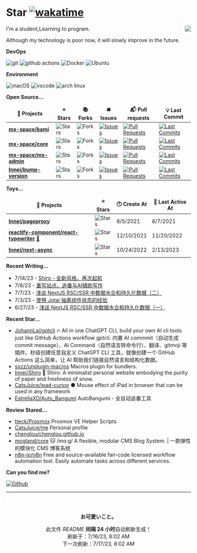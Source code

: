 # Star [![wakatime](https://wakatime.com/badge/user/840d21f8-ccf6-4443-ba54-0b5c2549c2e4.svg)](https://wakatime.com/@840d21f8-ccf6-4443-ba54-0b5c2549c2e4)

<picture>
  <source
    srcset="https://github-readme-stats.vercel.app/api?username=CodeSutendts&show_icons=true&theme=dark"
  />
  <source
    srcset="https://github-readme-stats.vercel.app/api?username=CodeSutendts&show_icons=true"
    media="(prefers-color-scheme: light), (prefers-color-scheme: no-preference)"
  />
  <img src="https://github-readme-stats.vercel.app/api?username=CodeStudents&show_icons=true" align=right />
</picture>


I'm a student,Learning to program.

Although my technology is poor now, it will slowly improve in the future.

**DevOps**

<p>
  <img alt="git" src="https://img.shields.io/badge/-Git-F05032?style=flat-square&logo=git&logoColor=white" />
  <img alt="github actions"
    src="https://img.shields.io/badge/-Github_Actions-2088FF?style=flat-square&logo=github-actions&logoColor=white" />
  <img alt="Docker" src="https://img.shields.io/badge/-Docker-46a2f1?style=flat-square&logo=docker&logoColor=white" />
  <img alt="Ubuntu" src="https://img.shields.io/badge/-Ubuntu-DB652A?style=flat-square&logo=ubuntu&logoColor=white" />
<p>
  
**Environment**
  
<p>
  <img alt="macOS" src="https://img.shields.io/badge/-macOS-333?style=flat-square&logo=apple&logoColor=white" />
  <img alt="vscode" src="https://img.shields.io/badge/Visual%20Studio%20Code-blue?style=flat-square&logo=visual-studio-code&logoColor=ffffff" />
  <img alt="arch linux"src="https://camo.githubusercontent.com/5663f9a4e9d0c47f590d839330c5b4a140a4af82eb3ffb47d130a4dd9c321273/68747470733a2f2f696d672e736869656c64732e696f2f62616467652f2d617263686c696e75782d626c61636b3f7374796c653d666c61742d737175617265266c6f676f3d617263686c696e7578266c6f676f436f6c6f723d626c7565"/>
</p>

<!-- <p align="center">
  <a href="https://github.com/surmon-china/README.md/tree/main/templates/github-top-languages#gh-dark-mode-only">
    <img src="https://readme.app.surmon.me/api/render?template_id=github-top-languages&props.username=innei&props.theme=dark&props.background=transparent&props.count=12&props.columns=4&props.columnGap=66&props.legendSize=6&svg.width=846&svg.height=188">
  </a>
  <a href="https://github.com/surmon-china/README.md/tree/main/templates/github-top-languages#gh-light-mode-only">
    <img src="https://readme.app.surmon.me/api/render?template_id=github-top-languages&props.username=innei&props.background=transparent&props.count=12&props.columns=4&props.columnGap=66&props.legendSize=6&svg.width=846&svg.height=188">
  </a>
</p> -->

**Open Source...**

<table><thead align=center><tr border: none;><td><b>🎁 Projects</b></td><td><b>⭐ Stars</b></td><td><b>📚 Forks</b></td><td><b>🛎 Issues</b></td><td><b>📬 Pull requests</b></td><td><b>💡 Last Commit</b></td></tr></thead><tbody><tr><td><a href=https://github.com/mx-space/kami><b>mx-space/kami</b></a></td><td><img alt=Stars src="https://img.shields.io/github/stars/mx-space/kami?style=flat-square&labelColor=343b41"></td><td><img alt=Forks src="https://img.shields.io/github/forks/mx-space/kami?style=flat-square&labelColor=343b41"></td><td><a href=https://github.com/mx-space/kami/issues target=_blank><img alt=Issues src="https://img.shields.io/github/issues/mx-space/kami?style=flat-square&labelColor=343b41"></a></td><td><a href=https://github.com/mx-space/kami/pulls target=_blank><img alt="Pull Requests"src="https://img.shields.io/github/issues-pr/mx-space/kami?style=flat-square&labelColor=343b41"></a></td><td><a href=https://github.com/mx-space/kami/commits target=_blank><img alt="Last Commits"src="https://img.shields.io/github/last-commit/mx-space/kami?style=flat-square&labelColor=343b41"></a></td></tr><tr><td><a href=https://github.com/mx-space/core><b>mx-space/core</b></a></td><td><img alt=Stars src="https://img.shields.io/github/stars/mx-space/core?style=flat-square&labelColor=343b41"></td><td><img alt=Forks src="https://img.shields.io/github/forks/mx-space/core?style=flat-square&labelColor=343b41"></td><td><a href=https://github.com/mx-space/core/issues target=_blank><img alt=Issues src="https://img.shields.io/github/issues/mx-space/core?style=flat-square&labelColor=343b41"></a></td><td><a href=https://github.com/mx-space/core/pulls target=_blank><img alt="Pull Requests"src="https://img.shields.io/github/issues-pr/mx-space/core?style=flat-square&labelColor=343b41"></a></td><td><a href=https://github.com/mx-space/core/commits target=_blank><img alt="Last Commits"src="https://img.shields.io/github/last-commit/mx-space/core?style=flat-square&labelColor=343b41"></a></td></tr><tr><td><a href=https://github.com/mx-space/mx-admin><b>mx-space/mx-admin</b></a></td><td><img alt=Stars src="https://img.shields.io/github/stars/mx-space/mx-admin?style=flat-square&labelColor=343b41"></td><td><img alt=Forks src="https://img.shields.io/github/forks/mx-space/mx-admin?style=flat-square&labelColor=343b41"></td><td><a href=https://github.com/mx-space/mx-admin/issues target=_blank><img alt=Issues src="https://img.shields.io/github/issues/mx-space/mx-admin?style=flat-square&labelColor=343b41"></a></td><td><a href=https://github.com/mx-space/mx-admin/pulls target=_blank><img alt="Pull Requests"src="https://img.shields.io/github/issues-pr/mx-space/mx-admin?style=flat-square&labelColor=343b41"></a></td><td><a href=https://github.com/mx-space/mx-admin/commits target=_blank><img alt="Last Commits"src="https://img.shields.io/github/last-commit/mx-space/mx-admin?style=flat-square&labelColor=343b41"></a></td></tr><tr><td><a href=https://github.com/Innei/bump-version><b>Innei/bump-version</b></a></td><td><img alt=Stars src="https://img.shields.io/github/stars/Innei/bump-version?style=flat-square&labelColor=343b41"></td><td><img alt=Forks src="https://img.shields.io/github/forks/Innei/bump-version?style=flat-square&labelColor=343b41"></td><td><a href=https://github.com/Innei/bump-version/issues target=_blank><img alt=Issues src="https://img.shields.io/github/issues/Innei/bump-version?style=flat-square&labelColor=343b41"></a></td><td><a href=https://github.com/Innei/bump-version/pulls target=_blank><img alt="Pull Requests"src="https://img.shields.io/github/issues-pr/Innei/bump-version?style=flat-square&labelColor=343b41"></a></td><td><a href=https://github.com/Innei/bump-version/commits target=_blank><img alt="Last Commits"src="https://img.shields.io/github/last-commit/Innei/bump-version?style=flat-square&labelColor=343b41"></a></td></tr></tbody></table>

**Toys...**

<table><thead align=center><tr border: none;><td><b>🎁 Projects</b></td><td><b>⭐ Stars</b></td><td><b>🕐 Create At</b></td><td><b>📅 Last Active At</b></td></tr></thead><tbody><tr><td><a href=https://github.com/Innei/pageproxy target=_blank><b>Innei/pageproxy</b></a></td><td><img alt=Stars src="https://img.shields.io/github/stars/Innei/pageproxy?style=flat-square&labelColor=343b41"></td><td>8/5/2021</td><td>8/7/2021</td></tr><tr><td><a href=https://github.com/reactify-component/react-typewriter target=_blank><b>reactify-component/react-typewriter</b></a> <a href=https://react-typewriter.vercel.app/ target=_blank>🔗</a></td><td><img alt=Stars src="https://img.shields.io/github/stars/reactify-component/react-typewriter?style=flat-square&labelColor=343b41"></td><td>12/10/2021</td><td>11/20/2022</td></tr><tr><td><a href=https://github.com/Innei/next-async target=_blank><b>Innei/next-async</b></a></td><td><img alt=Stars src="https://img.shields.io/github/stars/Innei/next-async?style=flat-square&labelColor=343b41"></td><td>10/24/2022</td><td>2/13/2023</td></tr></tbody></table>

**Recent Writing...**

<ul><li><span>7/14/23 - <a href=https://innei.ren/posts/design/new-website-design-about-shiro>Shiro - 全新风格，再次起航</a></span></li><li><span>7/8/23 - <a href=https://innei.ren/notes/150>重写站点、追番与AI辅助写作</a></span></li><li><span>7/7/23 - <a href=https://innei.ren/posts/programming/nextjs-rsc-ssr-data-hydration-persistence-two>浅谈 NextJS RSC/SSR 中数据水合和持久化数据（二）</a></span></li><li><span>7/3/23 - <a href=https://innei.ren/posts/programming/jotai-experience-with-component-state-abstraction>使用 Jotai 抽离组件状态的经验</a></span></li><li><span>6/27/23 - <a href=https://innei.ren/posts/programming/nextjs-rsc-ssr-data-hydration-persistence>浅谈 NextJS RSC/SSR 中数据水合和持久化数据（一）</a></span></li></ul>

**Recent Star...**

<ul><li><a href=https://github.com/JohannLai/gptcli>JohannLai/gptcli</a><span> 🔥 All in one ChatGPT CLI, build your own AI cli tools just like GitHub Actions workflow gptcli. 内置 AI commmit（自动生成 commit message）、AI Command（自然语言转命令行）、翻译、gitmoji 等插件。秒级创建任意自定义 ChatGPT CLI 工具，就像创建一个 GitHub Actions 这么简单，让 AI 帮助我们链接自然语言和结构化数据。</span></li><li><a href=https://github.com/sxzz/unplugin-macros>sxzz/unplugin-macros</a><span> Macros plugin for bundlers.</span></li><li><a href=https://github.com/Innei/Shiro>Innei/Shiro</a><span> 📜 Shiro: A minimalist personal website embodying the purity of paper and freshness of snow.</span></li><li><a href=https://github.com/CatsJuice/ipad-cursor>CatsJuice/ipad-cursor</a><span> ● Mouse effect of iPad in browser that can be used in any framework</span></li><li><a href=https://github.com/EstrellaXD/Auto_Bangumi>EstrellaXD/Auto_Bangumi</a><span> AutoBangumi - 全自动追番工具</span></li></ul>

**Review Stared...**

<ul><li><a href=https://github.com/tteck/Proxmox>tteck/Proxmox</a><span> Proxmox VE Helper Scripts</span></li><li><a href=https://github.com/CatsJuice/me>CatsJuice/me</a><span> Personal profile</span></li><li><a href=https://github.com/chenglou/chenglou.github.io>chenglou/chenglou.github.io</a></li><li><a href=https://github.com/mogland/core>mogland/core</a><span> 🐱 /mɑːɡ/ A flexible, modular CMS Blog System. | 一款弹性的模块化 CMS 博客系统</span></li><li><a href=https://github.com/n8n-io/n8n>n8n-io/n8n</a><span> Free and source-available fair-code licensed workflow automation tool. Easily automate tasks across different services.</span></li></ul>

**Can you find me?**

<p><a href="https://github.com/CodeStudents" target="_blank"><img alt="Github" src="https://img.shields.io/badge/GitHub-%2312100E.svg?&style=for-the-badge&logo=Github&logoColor=white" /></a> 

---

<img src="./sponsorkit/sponsors.svg" />

<p align=center><strong>お可愛いこと。</strong></p>
<p align=center>此文件 <i>README</i> <b>间隔 24 小时</b>自动刷新生成！<br>刷新于：7/16/23, 8:02 AM<br>下一次刷新：7/17/23, 8:02 AM</p>


